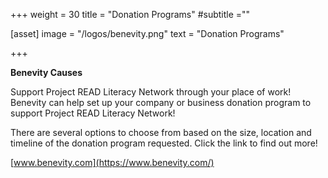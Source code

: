 +++
weight = 30
title = "Donation Programs"
#subtitle =""

[asset]
  image = "/logos/benevity.png"
  text = "Donation Programs"
  

+++

**Benevity Causes**
  
Support Project READ Literacy Network through your place of work!  Benevity can help set up your company or business donation program to support Project READ Literacy Network!  
  
There are several options to choose from based on the size, location and timeline of the donation program requested. Click the link to find out more!  

[www.benevity.com](https://www.benevity.com/)